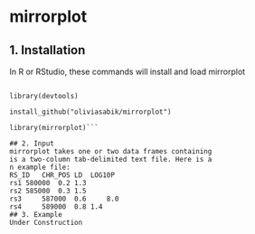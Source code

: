 # mirrorplot
## 1. Installation
In R or RStudio, these commands will install and load mirrorplot

```install.packages("devtools") 

library(devtools) 

install_github("oliviasabik/mirrorplot") 

library(mirrorplot)```

## 2. Input
mirrorplot takes one or two data frames containing
is a two-column tab-delimited text file. Here is a
n example file: 
RS_ID	CHR_POS	LD	LOG10P 
rs1	580000	0.2	1.3		
rs2	585000	0.3	1.5  
rs3 	587000 	0.6 	8.0
rs4 	589000	0.8	1.4
## 3. Example
Under Construction

